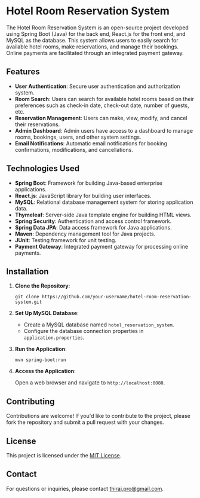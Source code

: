 # Hotel Room Reservation System

The Hotel Room Reservation System is an open-source project developed using Spring Boot (Java) for the back end, React.js for the front end, and MySQL as the database. This system allows users to easily search for available hotel rooms, make reservations, and manage their bookings. Online payments are facilitated through an integrated payment gateway.

## Features

- **User Authentication**: Secure user authentication and authorization system.
- **Room Search**: Users can search for available hotel rooms based on their preferences such as check-in date, check-out date, number of guests, etc.
- **Reservation Management**: Users can make, view, modify, and cancel their reservations.
- **Admin Dashboard**: Admin users have access to a dashboard to manage rooms, bookings, users, and other system settings.
- **Email Notifications**: Automatic email notifications for booking confirmations, modifications, and cancellations.

## Technologies Used

- **Spring Boot**: Framework for building Java-based enterprise applications.
- **React.js**: JavaScript library for building user interfaces.
- **MySQL**: Relational database management system for storing application data.
- **Thymeleaf**: Server-side Java template engine for building HTML views.
- **Spring Security**: Authentication and access control framework.
- **Spring Data JPA**: Data access framework for Java applications.
- **Maven**: Dependency management tool for Java projects.
- **JUnit**: Testing framework for unit testing.
- **Payment Gateway**: Integrated payment gateway for processing online payments.

## Installation

1. **Clone the Repository**:

    ```
    git clone https://github.com/your-username/hotel-room-reservation-system.git
    ```

2. **Set Up MySQL Database**:

    - Create a MySQL database named `hotel_reservation_system`.
    - Configure the database connection properties in `application.properties`.

3. **Run the Application**:

    ```
    mvn spring-boot:run
    ```

4. **Access the Application**:

    Open a web browser and navigate to `http://localhost:8080`.

## Contributing

Contributions are welcome! If you'd like to contribute to the project, please fork the repository and submit a pull request with your changes.

## License

This project is licensed under the [MIT License](LICENSE).

## Contact

For questions or inquiries, please contact thiraj.pro@gmail.com.
